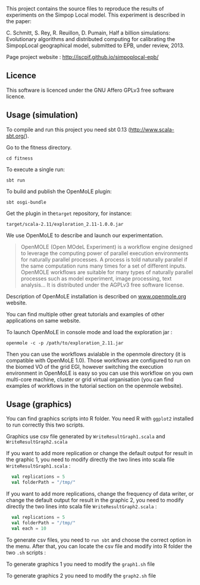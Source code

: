 
This project contains the source files to reproduce the results of experiments on the Simpop Local model. This experiment is described in the paper:

  C. Schmitt, S. Rey,  R. Reuillon, D. Pumain, Half a billion simulations: Evolutionary algorithms and distributed computing for calibrating the SimpopLocal geographical model, submitted to EPB, under review, 2013.

Page project website : http://iscpif.github.io/simpoplocal-epb/

Licence
-------

This software is licenced under the GNU Affero GPLv3 free software licence. 

Usage (simulation)
------------------

To compile and run this project you need sbt 0.13 (http://www.scala-sbt.org/).

Go to the fitness directory.

`cd fitness`

To execute a single run: 

`sbt run`

To build and publish the OpenMoLE plugin:

`sbt osgi-bundle`

Get the plugin in the`target` repository, for instance:

`target/scala-2.11/exploration_2.11-1.0.0.jar`

We use OpenMoLE to describe and launch our experimentation.

> OpenMOLE (Open MOdeL Experiment) is a workflow engine designed to leverage the computing power of parallel execution environments for naturally parallel processes. A process is told naturally parallel if the same computation runs many times for a set of different inputs. OpenMOLE workflows are suitable for many types of naturally parallel processes such as model experiment, image processing, text analysis… It is distributed under the AGPLv3 free software license.

Description of OpenMoLE installation is described on www.openmole.org website.

You can find multiple other great tutorials and examples of other applications on same website.

To launch OpenMoLE in console mode and load the exploration jar : 

`openmole -c -p /path/to/exploration_2.11.jar`

Then you can use the workflows avialable in the openmole directory (it is compatible with OpenMoLE 1.0). Those workflows are configured to run on the biomed VO of the grid EGI, however switching the execution environment in OpenMoLE is easy so you can use this workflow on you own multi-core machine, cluster or grid virtual organisation (you can find examples of workflows in the tutorial section on the openmole website).

Usage (graphics)
----------------

You can find graphics scripts into R folder. 
You need R with `ggplot2` installed to run correctly this two scripts.

Graphics use csv file generated by `WriteResultGraph1.scala` and `WriteResultGraph2.scala`

If you want to add more replication or change the default output for result in the graphic 1, you need to modify directly the two lines into scala file `WriteResultGraph1.scala` : 

```scala
  val replications = 5
  val folderPath = "/tmp/"
```

If you want to add more replications, change the frequency of data writer, or change the default output for result in the graphic 2, you need to modify directly the two lines into scala file `WriteResultGraph2.scala` : 

```scala
  val replications = 5
  val folderPath = "/tmp/"
  val each = 10
```

To generate csv files, you need to `run sbt` and choose the correct option in the menu. After that, you can locate the csv file and modify into R folder the two `.sh` scripts :

To generate graphics 1 you need to modify the `graph1.sh` file  

To generate graphics 2 you need to modify the `graph2.sh` file  



